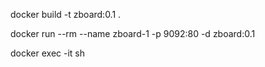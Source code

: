 docker build -t zboard:0.1 .

docker run --rm --name zboard-1 -p 9092:80 -d zboard:0.1

docker exec -it <container-id> sh
